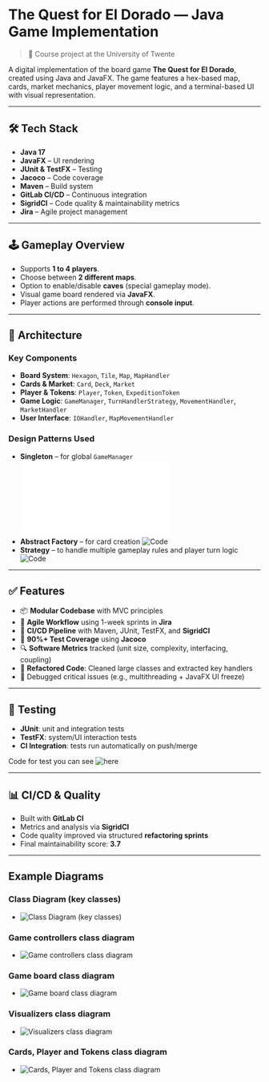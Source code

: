 # The Quest for El Dorado — Java Game Implementation

> 📍 Course project at the University of Twente

A digital implementation of the board game **The Quest for El Dorado**, created using Java and JavaFX. The game features a hex-based map, cards, market mechanics, player movement logic, and a terminal-based UI with visual representation.

---

## 🛠️ Tech Stack

- **Java 17**
- **JavaFX** – UI rendering
- **JUnit & TestFX** – Testing
- **Jacoco** – Code coverage
- **Maven** – Build system
- **GitLab CI/CD** – Continuous integration
- **SigridCI** – Code quality & maintainability metrics
- **Jira** – Agile project management

---

## 🕹️ Gameplay Overview

- Supports **1 to 4 players**.
- Choose between **2 different maps**.
- Option to enable/disable **caves** (special gameplay mode).
- Visual game board rendered via **JavaFX**.
- Player actions are performed through **console input**.

---

## 🧱 Architecture

### Key Components

- **Board System**: `Hexagon`, `Tile`, `Map`, `MapHandler`
- **Cards & Market**: `Card`, `Deck`, `Market`
- **Player & Tokens**: `Player`, `Token`, `ExpeditionToken`
- **Game Logic**: `GameManager`, `TurnHandlerStrategy`, `MovementHandler`, `MarketHandler`
- **User Interface**: `IOHandler`, `MapMovementHandler`

### Design Patterns Used

- **Singleton** – for global `GameManager` ![Code](src/main/java/components/gameManager/GameManager.java)
- **Abstract Factory** – for card creation ![Code](src/main/java/components/cards)
- **Strategy** – to handle multiple gameplay rules and player turn logic ![Code](src/main/java/components/gameManager/ActionHandlers/TurnHandler)

---

## ✅ Features

- 📦 **Modular Codebase** with MVC principles
- 🔁 **Agile Workflow** using 1-week sprints in **Jira**
- 🔨 **CI/CD Pipeline** with Maven, JUnit, TestFX, and **SigridCI**
- 🧪 **90%+ Test Coverage** using **Jacoco**
- 🔍 **Software Metrics** tracked (unit size, complexity, interfacing, coupling)
- 🧼 **Refactored Code**: Cleaned large classes and extracted key handlers
- 🐞 Debugged critical issues (e.g., multithreading + JavaFX UI freeze)

---

## 🧪 Testing

- **JUnit**: unit and integration tests
- **TestFX**: system/UI interaction tests
- **CI Integration**: tests run automatically on push/merge

Code for test you can see ![here](src/test/java)

---

## 📊 CI/CD & Quality

- Built with **GitLab CI**
- Metrics and analysis via **SigridCI**
- Code quality improved via structured **refactoring sprints**
- Final maintainability score: **3.7**

---

## Example Diagrams
### Class Diagram (key classes)
- ![Class Diagram (key classes)](Diagrams/classDiag.png)
### Game controllers class diagram
- ![Game controllers class diagram](Diagrams/gameControlls.png)
### Game board class diagram
- ![Game board class diagram](Diagrams/gameBoard.png)
### Visualizers class diagram
- ![Visualizers class diagram](Diagrams/Visualizers.png)
### Cards, Player and Tokens class diagram
- ![Cards, Player and Tokens class diagram](Diagrams/playerCD.png)



